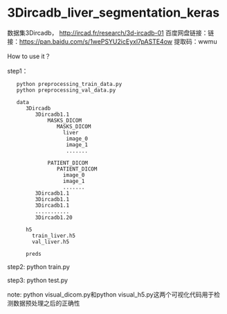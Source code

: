 # 3Dircadb_liver_segmentation_keras

数据集3Dircadb， http://ircad.fr/research/3d-ircadb-01
                百度网盘链接：链接：https://pan.baidu.com/s/1wePSYU2icEyxl7pASTE4ow 
                                   提取码：wwmu 

How to use it？

step1：

       python preprocessing_train_data.py 
       python preprocessing_val_data.py 
       
       data
          3Dircadb
             3Dircadb1.1
                 MASKS_DICOM
                    MASKS_DICOM
                      liver
                       image_0
                       image_1
                       .......
                        
                 PATIENT_DICOM
                    PATIENT_DICOM
                      image_0
                      image_1
                      .......
             3Dircadb1.1
             3Dircadb1.1
             3Dircadb1.1
             ...........
             3Dircadb1.20
             
          h5
            train_liver.h5
            val_liver.h5
           
          preds
             
       
step2:
      python train.py
      
step3:
      python test.py

note: python visual_dicom.py和python visual_h5.py这两个可视化代码用于检测数据预处理之后的正确性 
